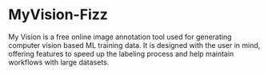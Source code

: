 # MyVision-Fizz
My Vision is a free online image annotation tool used for generating computer vision based ML training data. It is designed with the user in mind, offering features to speed up the labeling process and help maintain workflows with large datasets.
